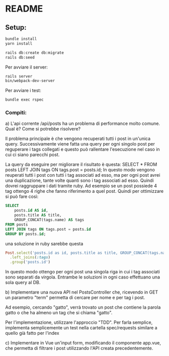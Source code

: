 # README

## Setup:

```bash
bundle install
yarn install

rails db:create db:migrate
rails db:seed
```

Per avviare il server:
```bash
rails server
bin/webpack-dev-server
```

Per avviare i test:

```bash
bundle exec rspec
```

### Compiti:

a) L'api corrente /api/posts ha un problema di performance molto comune. Qual è? Come si potrebbe risolvere?

Il problema principale è che vengono recuperati tutti i post in un'unica query. Successivamente viene fatta una query per ogni singolo post per reguperare i tags collegati e questo può rallentare l'esecuzione nel caso in cui ci siano parecchi post.

La query da eseguire per migliorare il risultato è questa: SELECT * FROM posts LEFT JOIN tags ON tags.post = posts.id;
In questo modo vengono reuperati tutti i post con tutti i tag associati ad esso, ma per ogni post avrei una duplicazione, tante volte quanti sono i tag associati ad esso. Quindi dovrei raggruppare i dati tramite ruby.
Ad esempio se un post possiede 4 tag ottengo 4 righe che fanno riferimento a quel post.
Quindi per ottimizzare si può fare così: 
```sql
SELECT 
	posts.id AS id,
	posts.title AS title,
	GROUP_CONCAT(tags.name) AS tags
FROM posts
LEFT JOIN tags ON tags.post = posts.id
GROUP BY posts.id;
```

una soluzione in ruby sarebbe questa 

```ruby
Post.select('posts.id as id, posts.title as title, GROUP_CONCAT(tags.name) as tags')
  .left_joins(:tags)
  .group('posts.id')
```

In questo modo ottengo per ogni post una singola riga in cui i tag associati sono separati da virgola.
Entrambe le soluzioni in ogni caso effettuano una sola query al DB.

b) Implementare una nuova API nel PostsController che, ricevendo in GET un parametro "term" permetta di cercare per nome e per tag i post.

Ad esempio, cercando "gatto", verrà trovato un post che contiene la parola gatto o che ha almeno un tag che si chiama "gatto".

Per l'implementazione, utilizzare l'approccio "TDD". Per farla semplice, implementa semplicemente un test nella cartella spec/requests similare a quello già fatto per l'index

c) Implementare in Vue un'input form, modificando il componente app.vue, che permetta di filtrare i post utilizzando l'API creata precedentemente.
